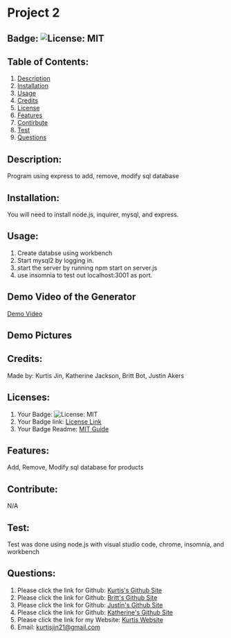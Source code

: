 # Project 2

## Badge: ![License: MIT](https://img.shields.io/badge/License-MIT-yellow.svg)

## Table of Contents:
  1. [Description](#description)
  2. [Installation](#installation)
  3. [Usage](#usage)
  4. [Credits](#credits)
  5. [License](#license)
  6. [Features](#features)
  7. [Contirbute](#contribute)
  8. [Test](#test)
  9. [Questions](#questions)

## Description:
Program using express to add, remove, modify sql database

## Installation:
 You will need to install node.js, inquirer, mysql, and express.

## Usage:
1. Create databse using workbench
2. Start mysql2 by logging in.
3. start the server by running npm start on server.js
4. use insomnia to test out localhost:3001 as port. 

## Demo Video of the Generator
<a href = "https://youtu.be/PFhk6bD87po">Demo Video</a>

## Demo Pictures


## Credits:
Made by: Kurtis Jin, Katherine Jackson, Britt Bot, Justin Akers

## Licenses:
1. Your Badge: ![License: MIT](https://img.shields.io/badge/License-MIT-yellow.svg)
2. Your Badge link: <a href = "https://opensource.org/licenses/MIT">License Link</a>
3. Your Badge Readme: <a href = "https://gist.github.com/ckib16/8732561535ed766cd6b8">MIT Guide</a>

## Features:
Add, Remove, Modify sql database for products

## Contribute:
N/A

## Test:
Test was done using node.js with visual studio code, chrome, insomnia, and workbench

## Questions:
1. Please click the link for Github: <a href = "https://github.com/kurtisjin">Kurtis's Github Site</a>
2. Please click the link for Github: <a href = "https://github.com/britt-bot">Britt's Github Site</a>
3. Please click the link for Github: <a href = "https://github.com/Jakers811">Justin's Github Site</a>
4. Please click the link for Github: <a href = "https://github.com/kjackson206">Katherine's Github Site</a>
5. Please click the link for my Website: <a href = "https://www.kurtisjin.com">Kurtis Website</a>
6. Email: kurtisjin21@gmail.com 
